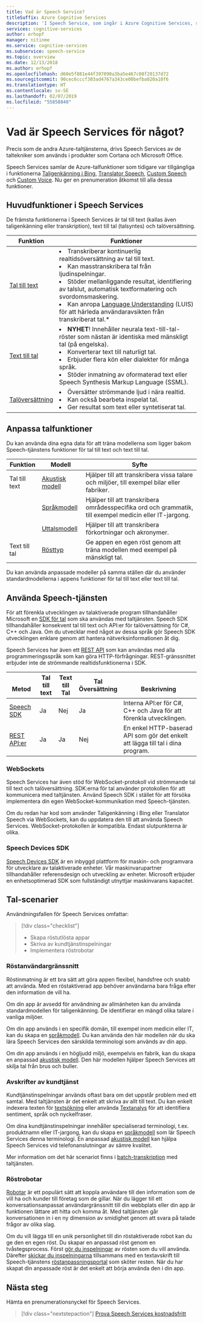 ```yaml
---
title: Vad är Speech Service?
titleSuffix: Azure Cognitive Services
description: 'I Speech Service, som ingår i Azure Cognitive Services, samlas flera olika taltjänster som tidigare var tillgängliga separat: Taligenkänning i Bing (som består av taligenkänning och text till tal), Custom Speech och Talöversättning.'
services: cognitive-services
author: erhopf
manager: nitinme
ms.service: cognitive-services
ms.subservice: speech-service
ms.topic: overview
ms.date: 12/13/2018
ms.author: erhopf
ms.openlocfilehash: d60e5f881e44f397090a3ba5e467c08f20137d72
ms.sourcegitcommit: 90cec6cccf303ad4767a343ce00befba020a10f6
ms.translationtype: HT
ms.contentlocale: sv-SE
ms.lasthandoff: 02/07/2019
ms.locfileid: "55858840"
---
```

# <a name="what-is-speech-services"></a>Vad är Speech Services för något?

Precis som de andra Azure-taltjänsterna, drivs Speech Services av de taltekniker som används i produkter som Cortana och Microsoft Office.

Speech Services samlar de Azure-talfunktioner som tidigare var tillgängliga i funktionerna [Taligenkänning i Bing](https://docs.microsoft.com/azure/cognitive-services/speech/home), [Translator Speech](https://docs.microsoft.com/azure/cognitive-services/translator-speech/), [Custom Speech](https://docs.microsoft.com/azure/cognitive-services/custom-speech-service/cognitive-services-custom-speech-home) och [Custom Voice](http://customvoice.ai/). Nu ger en prenumeration åtkomst till alla dessa funktioner.

## <a name="main-speech-services-functions"></a>Huvudfunktioner i Speech Services

De främsta funktionerna i Speech Services är tal till text (kallas även taligenkänning eller transkription), text till tal (talsyntes) och talöversättning.

|Funktion|Funktioner|
|-|-|
|[Tal till text](speech-to-text.md)| <li>Transkriberar kontinuerlig realtidsöversättning av tal till text.<li>Kan masstranskribera tal från ljudinspelningar. <li>Stöder mellanliggande resultat, identifiering av talslut, automatisk textformatering och svordomsmaskering. <li>Kan anropa [Language Understanding](https://docs.microsoft.com/azure/cognitive-services/luis/) (LUIS) för att härleda användaravsikten från transkriberat tal.\*|
|[Text till tal](text-to-speech.md)| <li>**NYHET**! Innehåller neurala text-till-tal-röster som nästan är identiska med mänskligt tal (på engelska). <li>Konverterar text till naturligt tal. <li>Erbjuder flera kön eller dialekter för många språk. <li>Stöder inmatning av oformaterad text eller Speech Synthesis Markup Language (SSML). |
|[Talöversättning](speech-translation.md)| <li>Översätter strömmande ljud i nära realtid.<li> Kan också bearbeta inspelat tal.<li>Ger resultat som text eller syntetiserat tal. |


## <a name="customize-speech-features"></a>Anpassa talfunktioner

Du kan använda dina egna data för att träna modellerna som ligger bakom Speech-tjänstens funktioner för tal till text och text till tal.

|Funktion|Modell|Syfte|
|-|-|-|
|Tal till text|[Akustisk modell](how-to-customize-acoustic-models.md)|Hjälper till att transkribera vissa talare och miljöer, till exempel bilar eller fabriker.|
||[Språkmodell](how-to-customize-language-model.md)|Hjälper till att transkribera områdesspecifika ord och grammatik, till exempel medicin eller IT-jargong.|
||[Uttalsmodell](how-to-customize-pronunciation.md)|Hjälper till att transkribera förkortningar och akronymer. |
|Text till tal|[Rösttyp](how-to-customize-voice-font.md)|Ge appen en egen röst genom att träna modellen med exempel på mänskligt tal.|

Du kan använda anpassade modeller på samma ställen där du använder standardmodellerna i appens funktioner för tal till text eller text till tal.

## <a name="use-the-speech-service"></a>Använda Speech-tjänsten

För att förenkla utvecklingen av talaktiverade program tillhandahåller Microsoft en [SDK för tal](speech-sdk.md) som ska användas med taltjänsten. Speech SDK tillhandahåller konsekvent tal till text och API:er för talöversättning för C#, C++ och Java. Om du utvecklar med något av dessa språk gör Speech SDK utvecklingen enklare genom att hantera nätverksinformationen åt dig.

Speech Services har även ett [REST API](rest-apis.md) som kan användas med alla programmeringsspråk som kan göra HTTP-förfrågningar. REST-gränssnittet erbjuder inte de strömmande realtidsfunktionerna i SDK.

|<br>Metod|Tal<br>till text|Text till<br>Tal|Tal<br>Översättning|<br>Beskrivning|
|-|-|-|-|-|
|[Speech SDK](speech-sdk.md)|Ja|Nej|Ja|Interna API:er för C#, C++ och Java för att förenkla utvecklingen.|
|[REST API:er](rest-apis.md)|Ja|Ja|Nej|En enkel HTTP-baserad API som gör det enkelt att lägga till tal i dina program.|

### <a name="websockets"></a>WebSockets

Speech Services har även stöd för WebSocket-protokoll vid strömmande tal till text och talöversättning. SDK:erna för tal använder protokollen för att kommunicera med taltjänsten. Använd Speech SDK i stället för att försöka implementera din egen WebSocket-kommunikation med Speech-tjänsten.

Om du redan har kod som använder Taligenkänning i Bing eller Translator Speech via WebSockets, kan du uppdatera den till att använda Speech Services. WebSocket-protokollen är kompatibla. Endast slutpunkterna är olika.

### <a name="speech-devices-sdk"></a>Speech Devices SDK

[Speech Devices SDK](speech-devices-sdk.md) är en inbyggd plattform för maskin- och programvara för utvecklare av talaktiverade enheter. Vår maskinvarupartner tillhandahåller referensdesign och utveckling av enheter. Microsoft erbjuder en enhetsoptimerad SDK som fullständigt utnyttjar maskinvarans kapacitet.


## <a name="speech-scenarios"></a>Tal-scenarier

Användningsfallen för Speech Services omfattar:

> [!div class="checklist"]
> * Skapa röstutlösta appar
> * Skriva av kundtjänstinspelningar
> * Implementera röstrobotar

### <a name="voice-user-interface"></a>Röstanvändargränssnitt

Röstinmatning är ett bra sätt att göra appen flexibel, handsfree och snabb att använda. Med en röstaktiverad app behöver användarna bara fråga efter den information de vill ha.

Om din app är avsedd för användning av allmänheten kan du använda standardmodellen för taligenkänning. De identifierar en mängd olika talare i vanliga miljöer.

Om din app används i en specifik domän, till exempel inom medicin eller IT, kan du skapa en [språkmodell](how-to-customize-language-model.md). Du kan använda den här modellen när du ska lära Speech Services den särskilda terminologi som används av din app.

Om din app används i en högljudd miljö, exempelvis en fabrik, kan du skapa en anpassad [akustisk modell](how-to-customize-acoustic-models.md). Den här modellen hjälper Speech Services att skilja tal från brus och buller.

### <a name="call-center-transcription"></a>Avskrifter av kundtjänst

Kundtjänstinspelningar används oftast bara om det uppstår problem med ett samtal. Med taltjänsten är det enkelt att skriva av allt till text. Du kan enkelt indexera texten för [textsökning](https://docs.microsoft.com/azure/search/search-what-is-azure-search) eller använda [Textanalys](https://docs.microsoft.com/azure/cognitive-services/Text-Analytics/) för att identifiera sentiment, språk och nyckelfraser.

Om dina kundtjänstinspelningar innehåller specialiserad terminologi, t.ex. produktnamn eller IT-jargong, kan du skapa en [språkmodell](how-to-customize-language-model.md) som lär Speech Services denna terminologi. En anpassad [akustisk modell](how-to-customize-acoustic-models.md) kan hjälpa Speech Services vid telefonanslutningar av sämre kvalitet.

Mer information om det här scenariot finns i [batch-transkription](batch-transcription.md) med taltjänsten.

### <a name="voice-bots"></a>Röstrobotar

[Robotar](https://dev.botframework.com/) är ett populärt sätt att koppla användare till den information som de vill ha och kunder till företag som de gillar. När du lägger till ett konversationsanpassat användargränssnitt till din webbplats eller din app är funktionen lättare att hitta och komma åt. Med taltjänsten går konversationen in i en ny dimension av smidighet genom att svara på talade frågor av olika slag.

Om du vill lägga till en unik personlighet till din röstaktiverade robot kan du ge den en egen röst. Du skapar en anpassad röst genom en tvåstegsprocess. Först [gör du inspelningar](record-custom-voice-samples.md) av rösten som du vill använda. Därefter [skickar du inspelningarna](how-to-customize-voice-font.md) tillsammans med en textavskrift till Speech-tjänstens [röstanpassningsportal](https://cris.ai/Home/CustomVoice) som sköter resten. När du har skapat din anpassade röst är det enkelt att börja använda den i din app.

## <a name="next-steps"></a>Nästa steg

Hämta en prenumerationsnyckel för Speech Services.

> [!div class="nextstepaction"]
> [Prova Speech Services kostnadsfritt](get-started.md)
